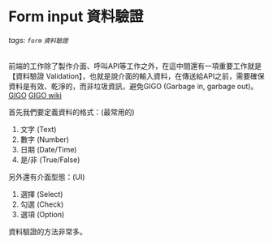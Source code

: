 # Form input 資料驗證
###### tags: `form` `資料驗證`

前端的工作除了製作介面、呼叫API等工作之外，在這中間還有一項重要工作就是【資料驗證 Validation】，也就是說介面的輸入資料，在傳送給API之前，需要確保資料是有效、乾淨的，而非垃圾資訊，避免GIGO (Garbage in, garbage out)。
[GIGO](http://blog.udn.com/FuChen/20616916)
[GIGO wiki](https://zh.wikipedia.org/wiki/%E5%9E%83%E5%9C%BE%E8%BF%9B%EF%BC%8C%E5%9E%83%E5%9C%BE%E5%87%BA)

首先我們要定義資料的格式：(最常用的)
1. 文字 (Text)
2. 數字 (Number)
3. 日期 (Date/Time)
4. 是/非 (True/False)

另外還有介面型態：(UI)
1. 選擇 (Select)
2. 勾選 (Check)
3. 選項 (Option)

資料驗證的方法非常多。
